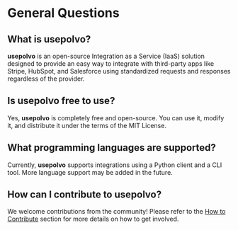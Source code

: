 # General Questions

## What is usepolvo?

**usepolvo** is an open-source Integration as a Service (IaaS) solution designed to provide an easy way to integrate with third-party apps like Stripe, HubSpot, and Salesforce using standardized requests and responses regardless of the provider.

## Is usepolvo free to use?

Yes, **usepolvo** is completely free and open-source. You can use it, modify it, and distribute it under the terms of the MIT License.

## What programming languages are supported?

Currently, **usepolvo** supports integrations using a Python client and a CLI tool. More language support may be added in the future.

## How can I contribute to usepolvo?

We welcome contributions from the community! Please refer to the [How to Contribute](../contributing/how-to-contribute.md) section for more details on how to get involved.